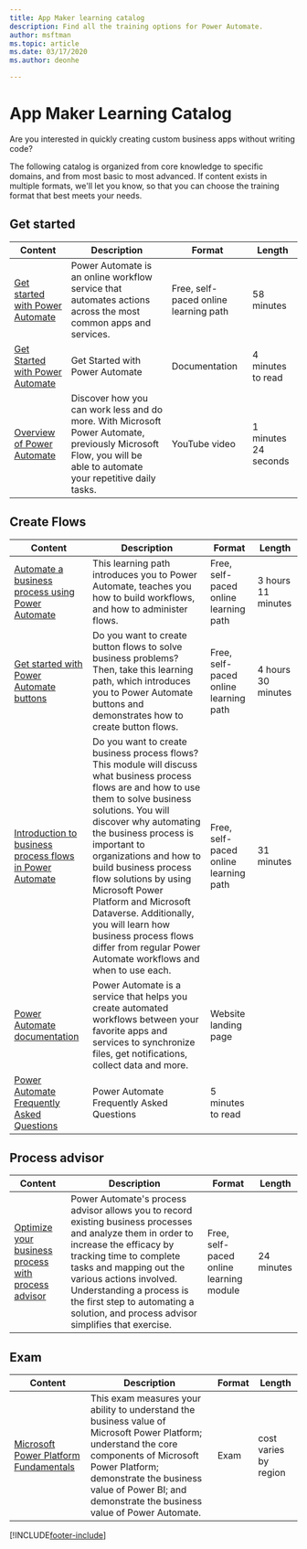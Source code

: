 ```yaml
---
title: App Maker learning catalog
description: Find all the training options for Power Automate.
author: msftman
ms.topic: article
ms.date: 03/17/2020
ms.author: deonhe

---
```


# App Maker Learning Catalog

Are you interested in quickly creating custom business apps without writing code? 

The following catalog is organized from core knowledge to specific domains, and from most basic to most advanced. If content exists in multiple formats, we'll let you know, so that you can choose the training format that best meets your needs. 

## Get started<a name="get-started"></a>
| Content   | Description  | Format  | Length    |
|------------------------------------------------------------------------------------------------------------------------------------------------------------------------------------|--------------------------------------------------------------------------------------------------------------------------------------------------------------------------------------------------------------------------------------------------------------------------------------------------------------------------------------------------------------------------------------------------------------------------|---------------------------------------|-----------|
| [Get started with Power Automate](/learn/modules/get-started-flows/) | Power Automate is an online workflow service that automates actions across the most common apps and services.                                                   | Free, self-paced online learning path | 58 minutes        |
| [Get Started with Power Automate](../getting-started.md)   | Get Started with Power Automate   | Documentation                         | 4 minutes to read |
| [Overview of Power Automate](https://www.microsoft.com/videoplayer/embed/RE46oGU)                      | Discover how you can work less and do more. With Microsoft Power Automate, previously Microsoft Flow, you will be able to automate your repetitive daily tasks. | YouTube video                         | 1 minutes 24 seconds      |
## Create Flows<a name="create-flows"></a>
| Content   | Description  | Format  | Length    |
|------------------------------------------------------------------------------------------------------------------------------------------------------------------------------------|--------------------------------------------------------------------------------------------------------------------------------------------------------------------------------------------------------------------------------------------------------------------------------------------------------------------------------------------------------------------------------------------------------------------------|---------------------------------------|-----------|
| [Automate a business process using Power Automate](/learn/paths/automate-process-power-automate/) | This learning path introduces you to Power Automate, teaches you how to build workflows, and how to administer flows.  | Free, self-paced online learning path | 3 hours 11 minutes |
| [Get started with Power Automate buttons](/learn/paths/get-started-power-automate-buttons/)       | Do you want to create button flows to solve business problems? Then, take this learning path, which introduces you to Power Automate buttons and demonstrates how to create button flows.                   | Free, self-paced online learning path | 4 hours 30 minutes |
| [Introduction to business process flows in Power Automate](/learn/modules/intro-business-process-flows/)	|Do you want to create business process flows? This module will discuss what business process flows are and how to use them to solve business solutions. You will discover why automating the business process is important to organizations and how to build business process flow solutions by using Microsoft Power Platform and Microsoft Dataverse. Additionally, you will learn how business process flows differ from regular Power Automate workflows and when to use each.|	Free, self-paced online learning path|	31 minutes |
| [Power Automate documentation](../index.yml) | Power Automate is a service that helps you create automated workflows between your favorite apps and services to synchronize files, get notifications, collect data and more. | Website landing page                  |                    |
| [Power Automate Frequently Asked Questions](../frequently-asked-questions.yml)           | Power Automate Frequently Asked Questions   | 5 minutes to read  |
## Process advisor<a name="process-advisor"></a>
| Content   | Description  | Format  | Length    |
|------------------------------------------------------------------------------------------------------------------------------------------------------------------------------------|--------------------------------------------------------------------------------------------------------------------------------------------------------------------------------------------------------------------------------------------------------------------------------------------------------------------------------------------------------------------------------------------------------------------------|---------------------------------------|-----------|
| [Optimize your business process with process advisor](/learn/modules/business-process-optimization-process-advisor/)	|Power Automate's process advisor allows you to record existing business processes and analyze them in order to increase the efficacy by tracking time to complete tasks and mapping out the various actions involved. Understanding a process is the first step to automating a solution, and process advisor simplifies that exercise. 	|Free, self-paced online learning module | 24 minutes |
## Exam<a name="exam"></a>
| Content   | Description  | Format  | Length    |
|------------------------------------------------------------------------------------------------------------------------------------------------------------------------------------|--------------------------------------------------------------------------------------------------------------------------------------------------------------------------------------------------------------------------------------------------------------------------------------------------------------------------------------------------------------------------------------------------------------------------|---------------------------------------|-----------|
| [Microsoft Power Platform Fundamentals](/learn/modules/business-process-optimization-process-advisor/)	|This exam measures your ability to understand the business value of Microsoft Power Platform; understand the core components of Microsoft Power Platform; demonstrate the business value of Power BI; and demonstrate the business value of Power Automate. 	|Exam | cost varies by region |


[!INCLUDE[footer-include](../includes/footer-banner.md)]
